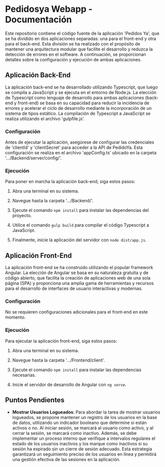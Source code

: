 # Pedidosya Webapp - Documentación

Este repositorio contiene el código fuente de la aplicación 'Pedidos Ya', que se ha dividido en dos aplicaciones separadas: una para el front-end y otra para el back-end. Esta división se ha realizado con el propósito de mantener una arquitectura modular que facilite el desarrollo y reduzca la detección de errores en el software. A continuación, se proporcionan detalles sobre la configuración y ejecución de ambas aplicaciones.

## Aplicación Back-End

La aplicación back-end se ha desarrollado utilizando Typescript, que luego se compila a JavaScript y se ejecuta en el entorno de Node.js. La elección de Typescript como lenguaje de desarrollo para ambas aplicaciones (back-end y front-end) se basa en su capacidad para reducir la incidencia de errores y acelerar el ciclo de desarrollo mediante la incorporación de un sistema de tipos estático. La compilación de Typescript a JavaScript se realiza utilizando el archivo 'gulpfile.js'.

### Configuración

Antes de ejecutar la aplicación, asegúrese de configurar las credenciales de 'clientId' y 'clientSecret' para acceder a la API de PedidoYa. Esta configuración se realiza en el archivo 'appConfig.ts' ubicado en la carpeta '.../Backend/server/config/'.

### Ejecución

Para poner en marcha la aplicación back-end, siga estos pasos:

1. Abra una terminal en su sistema.

2. Navegue hasta la carpeta '.../Backend/'.

3. Ejecute el comando `npm install` para instalar las dependencias del proyecto.

4. Utilice el comando `gulp build` para compilar el código Typescript a JavaScript.

5. Finalmente, inicie la aplicación del servidor con `node dist/app.js`.

## Aplicación Front-End

La aplicación front-end se ha construido utilizando el popular framework Angular. La elección de Angular se basa en su naturaleza gratuita y de código abierto, que facilita la creación de aplicaciones web de una sola página (SPA) y proporciona una amplia gama de herramientas y recursos para el desarrollo de interfaces de usuario interactivas y modernas.

### Configuración

No se requieren configuraciones adicionales para el front-end en este momento.

### Ejecución

Para ejecutar la aplicación front-end, siga estos pasos:

1. Abra una terminal en su sistema.

2. Navegue hasta la carpeta '.../Frontend/client'.

3. Ejecute el comando `npm install` para instalar las dependencias necesarias.

4. Inicie el servidor de desarrollo de Angular con `ng serve`.

## Puntos Pendientes

- **Mostrar Usuarios Logueados**:
  Para abordar la tarea de mostrar usuarios logueados, se propone mantener un registro de los usuarios en la base de datos, utilizando un indicador booleano que determine si están activos o no. Al iniciar sesión, se marcará al usuario como activo, y al cerrar la sesión, se marcará como inactivo. Además, se debe implementar un proceso interno que verifique a intervalos regulares el estado de los usuarios inactivos y los marque como inactivos si su sesión ha expirado sin un cierre de sesión adecuado. Esta estrategia garantizará un seguimiento preciso de los usuarios en línea y permitirá una gestión efectiva de las sesiones en la aplicación.
